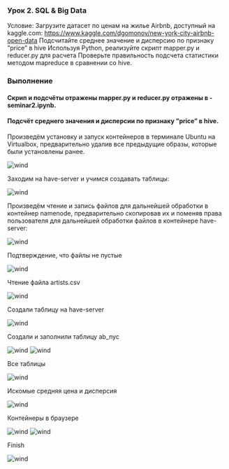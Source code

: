 ### Урок 2. SQL & Big Data

Условие:
Загрузите датасет по ценам на жилье Airbnb, доступный на kaggle.com: https://www.kaggle.com/dgomonov/new-york-city-airbnb-open-data
Подсчитайте среднее значение и дисперсию по признаку ”price” в hive
Используя Python, реализуйте скрипт mapper.py и reducer.py для расчета
Проверьте правильность подсчета статистики методом mapreduce в сравнении со hive.

### Выполнение
#### Скрип и подсчёты отражены mapper.py и reducer.py  отражены в - seminar2.ipynb.

#### Подсчёт среднего значения и дисперсии по признаку ”price” в hive.

Произведём установку и запуск контейнеров в терминале Ubuntu на Virtualbox, предварительно удалив все предыдущие образы, которые были установлены ранее. 

<image src="img/Запуск контейнеров.png" alt="wind">

Заходим на have-server и учимся создавать таблицы:

<image src="img/seminar2 N.png" alt="wind">

Произведём чтение и запись файлов для дальнейшей обработки в контейнер namenode, предварительно скопировав их и поменяв права пользователя для дальнейшей обработки файлов в контейнере have-server:

<image src="img/копирование файлов.png" alt="wind">

Подтверждение, что файлы не пустые 

<image src="img/Подтверждение.png" alt="wind">

Чтение файла artists.csv

<image src="img/Чтение файла.png" alt="wind">

Создали таблицу на have-server

<image src="img/s2.png" alt="wind">

Cоздали и заполнили таблицу ab_nyc

<image src="img/S1.png" alt="wind">

<image src="img/Таблица ДЗ.png" alt="wind">

Все таблицы

<image src="img/Созданные таблицы.png" alt="wind">

Искомые средняя цена и дисперсия

<image src="img/Искомые дисперсия и средняя цена.png" alt="wind">

Контейнеры в браузере

<image src="img/Hue.png" alt="wind">

<image src="img/localhost.png" alt="wind">

Finish

<image src="img/Закрытие.png" alt="wind">
